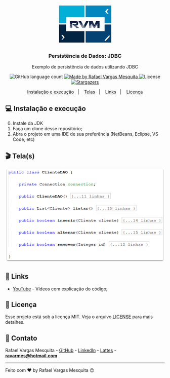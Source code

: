 <h1 align="center">
    <img alt="RVM" src="https://github.com/ravarmes/jdbc-exemplos-java/blob/master/assets/logo.jpg" />
</h1>

<h3 align="center">
  Persistência de Dados: JDBC
</h3>

<p align="center">Exemplo de persistência de dados utilizando JDBC</p>

<p align="center">
  <img alt="GitHub language count" src="https://img.shields.io/github/languages/count/ravarmes/jdbc-exemplos-java?color=%2304D361">

  <a href="http://www.linkedin.com/in/rafael-vargas-mesquita">
    <img alt="Made by Rafael Vargas Mesquita" src="https://img.shields.io/badge/made%20by-Rafael%20Vargas%20Mesquita-%2304D361">
  </a>

  <img alt="License" src="https://img.shields.io/badge/license-MIT-%2304D361">

  <a href="https://github.com/ravarmes/jdbc-exemplos-java/stargazers">
    <img alt="Stargazers" src="https://img.shields.io/github/stars/ravarmes/jdbc-exemplos-java?style=social">
  </a>
</p>

<p align="center">
  <a href="#-instalacao">Instalação e execução</a>&nbsp;&nbsp;&nbsp;|&nbsp;&nbsp;&nbsp;
  <a href="#-telas">Telas</a>&nbsp;&nbsp;&nbsp;|&nbsp;&nbsp;&nbsp;
  <a href="#-links">Links</a>&nbsp;&nbsp;&nbsp;|&nbsp;&nbsp;&nbsp;
  <a href="#-licenca">Licença</a>
</p>

## :computer: Instalação e execução <a name="-instalacao"/></a>

0. Instale da JDK
1. Faça um clone desse repositório;
2. Abra o projeto em uma IDE de sua preferência (NetBeans, Eclipse, VS Code, etc)

## :clapper: Tela(s) <a name="-telas"/></a>

![Tela](https://github.com/ravarmes/jdbc-exemplos-java/blob/master/assets/jdbc-exemplos-java.png)

## :link: Links <a name="-links"/></a>

- [YouTube](https://www.youtube.com/watch?v=cjFSgYv4RjI) - Vídeos com explicação do código;

## :memo: Licença <a name="-licenca"/></a>

Esse projeto está sob a licença MIT. Veja o arquivo [LICENSE](LICENSE.md) para mais detalhes.

## :email: Contato

Rafael Vargas Mesquita - [GitHub](https://github.com/ravarmes) - [LinkedIn](https://www.linkedin.com/in/rafael-vargas-mesquita) - [Lattes](http://lattes.cnpq.br/6616283627544820) - **ravarmes@hotmail.com**

---

Feito com ♥ by Rafael Vargas Mesquita :wink: